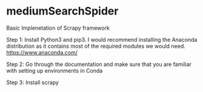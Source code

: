 # mediumSearchSpider
Basic Implenetation of Scrapy framework


Step 1: Install Python3 and pip3. I would recommend installing the Anaconda distribution as it contains most of the required
modules we would need. https://www.anaconda.com/

Step 2: Go through the documentation and make sure that you are familiar with setting up environments in Conda

Step 3: Install scrapy 
